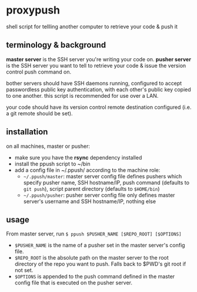 # proxypush
shell script for tellling another computer to retrieve your code &amp; push it

## terminology & background
**master server** is the SSH server you're writing your code on. **pusher server** is the SSH server you want to tell to retrieve your code & issue the version control push command on.

bother servers should have SSH daemons running, configured to accept passwordless public key authentication, with each other's public key copied to one another. this script is recommended for use over a LAN.

your code should have its version control remote destination configured (i.e. a git remote should be set).

## installation

on all machines, master or pusher:
- make sure you have the **rsync** dependency installed
- install the ppush script to ~/bin
- add a config file in ~/.ppush/ according to the machine role:
  - `~/.ppush/master`: master server config file defines pushers which specify pusher name, SSH hostname/IP, push command (defaults to `git push`), script parent directory (defaults to `$HOME/bin`)
  - `~/.ppush/pusher`: pusher server config file only defines master server's username and SSH hostname/IP, nothing else

## usage

From master server, run `$ ppush $PUSHER_NAME [$REPO_ROOT] [$OPTIONS]`
- `$PUSHER_NAME` is the name of a pusher set in the master server's config file.
- `$REPO_ROOT` is the absolute path on the master server to the root directory of the repo you want to push. Falls back to $PWD's git root if not set.
- `$OPTIONS` is appended to the push command defined in the master config file that is executed on the pusher server.
